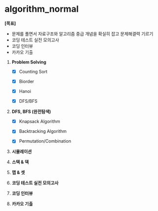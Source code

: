# algorithm_normal



**[목표]**

-  문제를 풀면서 자료구조와 알고리즘 중급 개념을 확실히 잡고 문제해결력 기르기
- 코딩 테스트 실전 모의고사
- 코딩 인터뷰
- 카카오 기출



1. **Problem Solving**

   - [x] Counting Sort
   - [x] Biorder
   - [x] Hanoi
   - [x] DFS/BFS

   

2. **DFS, BFS (완전탐색)**

   - [x] Knapsack Algorithm
   - [x] Backtracking Algorithm
   - [x] Permutation/Combination

   

3. **시뮬레이션**

   

4. **스택 & 덱**

   

5. **맵 & 셋**

   

6. **코딩 테스트 실전 모의고사**

   

7. **코딩 인터뷰**

   

8. **카카오 기출**

   



